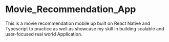# Movie_Recommendation_App

This is a movie recommendation mobile up built on React Native and Typescript to practice as well as showcase my skill in building scalable and user-focused real world Application.
